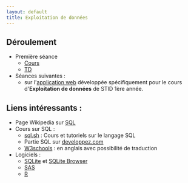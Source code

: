 ```yaml
---
layout: default
title: Exploitation de données
---
```


## Déroulement

- Première séance
    - [Cours](cours.html)
    - [TD](td)
- Séances suivantes :
    - sur l'[application web](http://fxjollois.github.io/cours-sql) développée spécifiquement pour le cours d'**Exploitation de données** de STID 1ère année.

## Liens intéressants :

- Page Wikipedia sur [SQL](https://fr.wikipedia.org/wiki/Structured_Query_Language)
- Cours sur SQL :
    - [sql.sh](http://sql.sh/) : Cours et tutoriels sur le langage SQL
    - Partie SQL sur [developpez.com](http://sql.developpez.com/)
    - [W3schools](http://www.w3schools.com/sql/) : en anglais avec possibilité de traduction
- Logiciels :
    - [SQLite](https://www.sqlite.org/) et [SQLite Browser](http://sqlitebrowser.org/)
    - [SAS](http://www.sas.com/fr_fr/home.html)
    - [R](https://www.r-project.org/)
